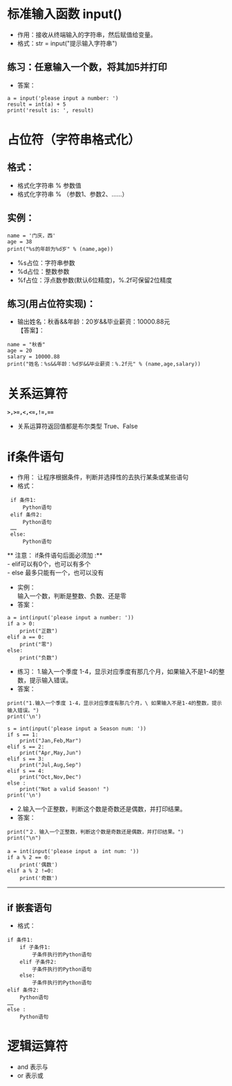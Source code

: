 # 标准输入函数 input()
- 作用：接收从终端输入的字符串，然后赋值给变量。
- 格式：str = input("提示输入字符串")

## 练习：任意输入一个数，将其加5并打印
- 答案：  
```  
a = input('please input a number: ')  
result = int(a) + 5  
print('result is: ', result)  
```

# 占位符（字符串格式化）
## 格式：  
 - 格式化字符串 % 参数值  
 - 格式化字符串 % （参数1、参数2、……）  

 ## 实例：
 ```  
 name = '门庆，西'
 age = 38
 print("%s的年龄为%d岁" % (name,age))  
 ```

- %s占位：字符串参数  
- %d占位：整数参数  
- %f占位：浮点数参数(默认6位精度)，%.2f可保留2位精度  

## 练习(用占位符实现)：  
 - 输出姓名：秋香&&年龄：20岁&&毕业薪资：10000.88元  
 【答案】：  
```
name = "秋香"
age = 20
salary = 10000.88
print("姓名：%s&&年龄：%d岁&&毕业薪资：%.2f元" % (name,age,salary))  
```

# 关系运算符  
 **`>,>=,<,<=,!=,==`**  
 - 关系运算符返回值都是布尔类型 True、False  

# if条件语句
- 作用： 让程序根据条件，判断并选择性的去执行某条或某些语句  
- 格式：  
```  
 if 条件1:
     Python语句
 elif 条件2:
     Python语句
 ……
 else:
     Python语句  
 ```

** 注意： if条件语句后面必须加 :**  
        - elif可以有0个，也可以有多个  
        - else 最多只能有一个，也可以没有  

- 实例：  
输入一个数，判断是整数、负数、还是零  
- 答案：  
```  
a = int(input('please input a number: '))
if a > 0:
    print("正数")
elif a == 0:
    print("零")
else:
    print("负数")  
```

- 练习：
 1.输入一个季度 1-4，显示对应季度有那几个月，如果输入不是1-4的整数，提示输入错误。  
- 答案：  
```
print("1.输入一个季度 1-4，显示对应季度有那几个月，\ 如果输入不是1-4的整数，提示输入错误。")
print('\n')

s = int(input('please input a Season num: '))
if s == 1:
    print("Jan,Feb,Mar")
elif s == 2:
    print("Apr,May,Jun")
elif s == 3:
    print("Jul,Aug,Sep")
elif s == 4:
    print("Oct,Nov,Dec")
else :
    print("Not a valid Season! ")
print('\n')  
```

- 2.输入一个正整数，判断这个数是奇数还是偶数，并打印结果。  
- 答案：  
```  
print("２．输入一个正整数，判断这个数是奇数还是偶数，并打印结果。")
print("\n")

a = int(input('please input a　int num: '))
if a % 2 == 0:
    print('偶数')
elif a % 2 !=0:
    print('奇数')  
```

---

## if 嵌套语句  
- 格式：  
```
if 条件1:
    if 子条件1:
        子条件执行的Python语句
    elif 子条件2:
        子条件执行的Python语句
    else:
        子条件执行的Python语句
elif 条件2:
    Python语句
……
else :
    Python语句  
```

# 逻辑运算符
- and  表示与  
- or 表示或  
 
